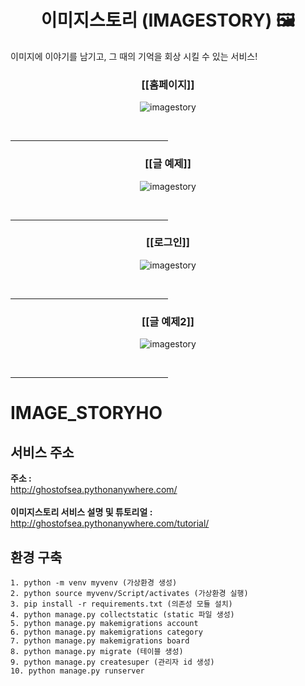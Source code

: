 <h1 align="center">이미지스토리 (IMAGESTORY) 🖼</h1>

이미지에 이야기를 남기고, 그 때의 기억을 회상 시킬 수 있는 서비스!

<h3 align="center">[[홈페이지]]</h3>
<p align="center">
<img alt="imagestory" src="https://github.com/lunevilia/IMAGE_STORY/blob/main/imagestory_site-master/asset/imagestory_example1.PNG?raw=true"/>
</p>
</br><hr width = "50%"; color = "lightgray";>

<h3 align="center">[[글 예제]]</h3>
<p align="center">
<img alt="imagestory" src="https://github.com/lunevilia/IMAGE_STORY/blob/main/imagestory_site-master/asset/imagestory_example2.PNG?raw=true"/>
</p>
</br><hr width = "50%"; color = "lightgray";>

<h3 align="center">[[로그인]]</h3>
<p align="center">
<img alt="imagestory" src="https://github.com/lunevilia/IMAGE_STORY/blob/main/imagestory_site-master/asset/imagestory_example3.PNG?raw=true"/>
</p>
</br><hr width = "50%"; color = "lightgray";>

<h3 align="center">[[글 예제2]]</h3>
<p align="center">
<img alt="imagestory" src="https://github.com/lunevilia/IMAGE_STORY/blob/main/imagestory_site-master/asset/imagestory_example4.PNG?raw=true"/>
</p>
</br><hr width = "50%"; color = "lightgray";>
   
   
   
# IMAGE_STORYHO
## 서비스 주소
**주소 :**<br>
http://ghostofsea.pythonanywhere.com/
<br><br>
**이미지스토리 서비스 설명 및 튜토리얼 :**<br>
http://ghostofsea.pythonanywhere.com/tutorial/


## 환경 구축
~~~
1. python -m venv myvenv (가상환경 생성)
2. python source myvenv/Script/activates (가상환경 실행)
3. pip install -r requirements.txt (의존성 모듈 설치)
4. python manage.py collectstatic (static 파일 생성)
5. python manage.py makemigrations account
6. python manage.py makemigrations category
7. python manage.py makemigrations board
8. python manage.py migrate (테이블 생성)
9. python manage.py createsuper (관리자 id 생성)
10. python manage.py runserver
~~~
